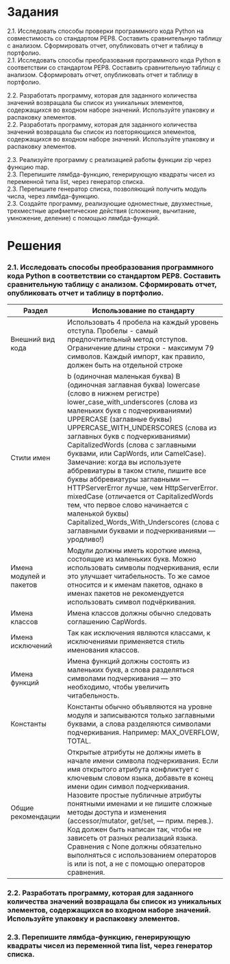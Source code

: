 # Задания

2.1. Исследовать способы проверки программного кода Python на совместимость со стандартом PEP8. Составить сравнительную таблицу с анализом. Сформировать отчет, опубликовать отчет и таблицу в портфолио.  
2.1. Исследовать способы преобразования программного кода Python в соответствии со стандартом PEP8. Составить сравнительную таблицу с анализом. Сформировать отчет, опубликовать отчет и таблицу в портфолио.  


2.2. Разработать программу, которая для заданного количества значений возвращала бы список из уникальных элементов, содержащихся во входном наборе значений. Используйте упаковку и распаковку элементов.  
2.2. Разработать программу, которая для заданного количества значений возвращала бы список из повторяющихся элементов, содержащихся во входном наборе значений. Используйте упаковку и распаковку элементов.  


2.3. Реализуйте программу с реализацией работы функции zip через функцию map.    
2.3. Перепишите лямбда-функцию, генерирующую квадраты чисел из переменной типа list, через генератор списка.	 
2.3. Перепишите генератор списка, позволяющий получить модуль числа, через лямбда-функцию.	  
2.3. Создайте программу, реализующие одноместные, двухместные, трехместные арифметические действия (сложение, вычитание, умножение, деление) с помощью лямбда-функций.  
 
 # Решения

### 2.1. Исследовать способы преобразования программного кода Python в соответствии со стандартом PEP8. Составить сравнительную таблицу с анализом. Сформировать отчет, опубликовать отчет и таблицу в портфолио.  


Раздел | Использование по стандарту
--|--
Внешний вид кода | Использовать 4 пробела на каждый уровень отступа. Пробелы - самый предпочтительный метод отступов. Ограничение длины строки - максимум 79 символов. Каждый импорт, как правило, должен быть на отдельной строке
Стили имен | b (одиночная маленькая буква) B (одиночная заглавная буква) lowercase (слово в нижнем регистре)  lower_case_with_underscores (слова из маленьких букв с подчеркиваниями)  UPPERCASE (заглавные буквы) UPPERCASE_WITH_UNDERSCORES (слова из заглавных букв с подчеркиваниями) CapitalizedWords (слова с заглавными буквами, или CapWords, или CamelCase). Замечание: когда вы используете аббревиатуры в таком стиле, пишите все буквы аббревиатуры заглавными — HTTPServerError лучше, чем HttpServerError. mixedCase (отличается от CapitalizedWords тем, что первое слово начинается с маленькой буквы) Capitalized_Words_With_Underscores (слова с заглавными буквами и подчеркиваниями — уродливо!)
Имена модулей и пакетов | Модули должны иметь короткие имена, состоящие из маленьких букв. Можно использовать символы подчеркивания, если это улучшает читабельность. То же самое относится и к именам пакетов, однако в именах пакетов не рекомендуется использовать символ подчёркивания.
Имена классов | Имена классов должны обычно следовать соглашению CapWords.
Имена исключений | Так как исключения являются классами, к исключениями применяется стиль именования классов.
Имена функций | Имена функций должны состоять из маленьких букв, а слова разделяться символами подчеркивания — это необходимо, чтобы увеличить читабельность.
Константы | Константы обычно объявляются на уровне модуля и записываются только заглавными буквами, а слова разделяются символами подчеркивания. Например: MAX_OVERFLOW, TOTAL.
Общие рекомендации | Открытые атрибуты не должны иметь в начале имени символа подчеркивания. Если имя открытого атрибута конфликтует с ключевым словом языка, добавьте в конец имени один символ подчеркивания. Назовите простые публичные атрибуты понятными именами и не пишите сложные методы доступа и изменения (accessor/mutator, get/set, — прим. перев.). Код должен быть написан так, чтобы не зависеть от разных реализаций языка. Сравнения с None должны обязательно выполняться с использованием операторов is или is not, а не с помощью операторов сравнения.

### 2.2. Разработать программу, которая для заданного количества значений возвращала бы список из уникальных элементов, содержащихся во входном наборе значений. Используйте упаковку и распаковку элементов.  

[](https://repl.it/@NikitaPopov/PythonLab-3sem-vsr-22)

### 2.3. Перепишите лямбда-функцию, генерирующую квадраты чисел из переменной типа list, через генератор списка.	 

[](https://repl.it/@NikitaPopov/PythonLab-3sem-vsr-23)
